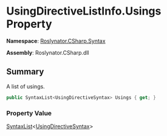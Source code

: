 # UsingDirectiveListInfo\.Usings Property

**Namespace**: [Roslynator.CSharp.Syntax](../../README.md)

**Assembly**: Roslynator\.CSharp\.dll

## Summary

A list of usings\.

```csharp
public SyntaxList<UsingDirectiveSyntax> Usings { get; }
```

### Property Value

[SyntaxList](https://docs.microsoft.com/en-us/dotnet/api/microsoft.codeanalysis.syntaxlist-1)\<[UsingDirectiveSyntax](https://docs.microsoft.com/en-us/dotnet/api/microsoft.codeanalysis.csharp.syntax.usingdirectivesyntax)>

